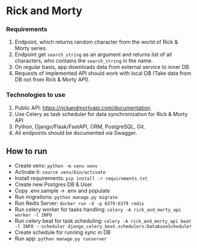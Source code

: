 # Rick and Morty

### Requirements
1. Endpoint, which returns random character from the world of Rick & Morty series.
2. Endpoint get `search_string` as an argument and returns list of all characters, who contains the `search_string` in the name.
3. On regular basis, app downloads data  from external service to inner DB.
4. Requests of implemented API should work with local DB (Take data from DB not from Rick & Morty API).

### Technologies to use
1. Public API: https://rickandmortyapi.com/documentation.
2. Use Celery as task scheduler for data synchronization for Rick & Morty API
3. Python, Django/Flask/FastAPI, ORM, PostgreSQL, Git.
4. All endpoints should be documented via Swagger.

## How to run
- Create venv: `python -m venv venv`
- Activate it: `source venv/bin/activate`
- Install requirements: `pip install -r requirements.txt`
- Create new Postgres DB & User
- Copy .env.sample -> .env and populate
- Run migrations: `python manage.py migrate`
- Run Redis Server: `docker run -d -p 6379:6379 redis`
- Run celery worker for tasks handling: `celery -A rick_and_morty_api worker -l INFO`
- Run celery beat for task scheduling: `celery -A rick_and_morty_api beat -l INFO --scheduler django_celery_beat.schedulers:DatabaseScheduler`
- Create schedule for running sync in DB
- Run app: `python manage.py runserver`
